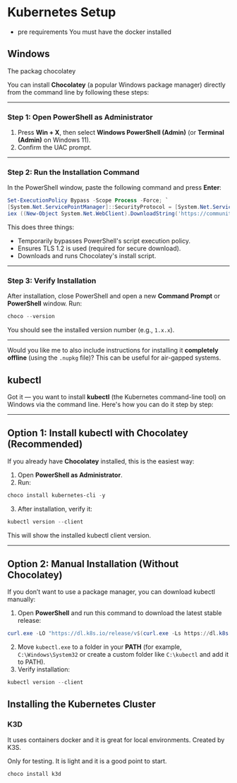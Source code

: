 # Kubernetes Setup

- pre requirements
You must have the docker installed

## Windows

The packag  chocolatey

You can install **Chocolatey** (a popular Windows package manager) directly from the command line by following these steps:

---

### **Step 1: Open PowerShell as Administrator**

1. Press **Win + X**, then select **Windows PowerShell (Admin)** (or **Terminal (Admin)** on Windows 11).
2. Confirm the UAC prompt.

---

### **Step 2: Run the Installation Command**

In the PowerShell window, paste the following command and press **Enter**:

```powershell
Set-ExecutionPolicy Bypass -Scope Process -Force; `
[System.Net.ServicePointManager]::SecurityProtocol = [System.Net.ServicePointManager]::SecurityProtocol -bor 3072; `
iex ((New-Object System.Net.WebClient).DownloadString('https://community.chocolatey.org/install.ps1'))
```

This does three things:

* Temporarily bypasses PowerShell's script execution policy.
* Ensures TLS 1.2 is used (required for secure download).
* Downloads and runs Chocolatey's install script.

---

### **Step 3: Verify Installation**

After installation, close PowerShell and open a new **Command Prompt** or **PowerShell** window. Run:

```powershell
choco --version
```

You should see the installed version number (e.g., `1.x.x`).

---

Would you like me to also include instructions for installing it **completely offline** (using the `.nupkg` file)? This can be useful for air-gapped systems.



## kubectl

Got it — you want to install **kubectl** (the Kubernetes command-line tool) on Windows via the command line. Here's how you can do it step by step:

---

## **Option 1: Install kubectl with Chocolatey (Recommended)**

If you already have **Chocolatey** installed, this is the easiest way:

1. Open **PowerShell as Administrator**.
2. Run:

```powershell
choco install kubernetes-cli -y
```

3. After installation, verify it:

```powershell
kubectl version --client
```

This will show the installed kubectl client version.

---

## **Option 2: Manual Installation (Without Chocolatey)**

If you don’t want to use a package manager, you can download kubectl manually:

1. Open **PowerShell** and run this command to download the latest stable release:

```powershell
curl.exe -LO "https://dl.k8s.io/release/v$(curl.exe -Ls https://dl.k8s.io/release/stable.txt)/bin/windows/amd64/kubectl.exe"
```

2. Move `kubectl.exe` to a folder in your **PATH** (for example, `C:\Windows\System32` or create a custom folder like `C:\kubectl` and add it to PATH).
3. Verify installation:

```powershell
kubectl version --client
```

## Installing the Kubernetes Cluster

### K3D

It uses containers docker and it is great for local environments.
Created by K3S. 

Only for testing. It is light and it is a good point to start.

```powershell
choco install k3d
```